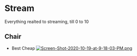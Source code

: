# Stream
Everything realted to streaming, till 0 to 10

## Chair
- Best Cheap
[![Screen-Shot-2020-10-19-at-9-18-03-PM.png](https://i.postimg.cc/vBfrHb6T/Screen-Shot-2020-10-19-at-9-18-03-PM.png)](https://postimg.cc/dkQk5M6c) 

